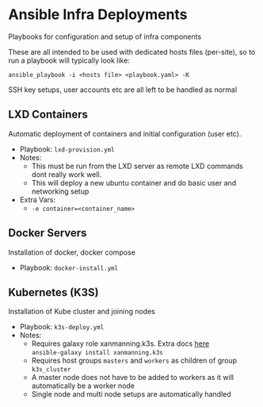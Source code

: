 # Ansible Infra Deployments
Playbooks for configuration and setup of infra components

These are all intended to be used with dedicated hosts files (per-site),
so to run a playbook will typically look like:
```
ansible_playbook -i <hosts file> <playbook.yaml> -K
```
SSH key setups, user accounts etc are all left to be handled as normal

## LXD Containers

Automatic deployment of containers and initial configuration (user etc).
* Playbook: `lxd-provision.yml`
* Notes:
  * This must be run from the LXD server as remote LXD commands dont really work well.
  * This will deploy a new ubuntu container and do basic user and networking setup
* Extra Vars:
  * `-e container=<container_name>`

## Docker Servers
Installation of docker, docker compose

* Playbook: `docker-install.yml`



## Kubernetes (K3S)
Installation of Kube cluster and joining nodes
* Playbook: `k3s-deploy.yml`
* Notes:
  * Requires galaxy role xanmanning.k3s.
    Extra docs [here](https://galaxy.ansible.com/xanmanning/k3s)  
    `ansible-galaxy install xanmanning.k3s`
  * Requires host groups `masters` and `workers` as children of group `k3s_cluster`
  * A master node does not have to be added to workers as it will automatically be a worker node
  * Single node and multi node setups are automatically handled
